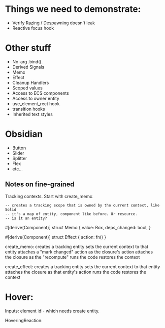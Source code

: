 # Things we need to demonstrate:

* Verify Razing / Despawning doesn't leak
* Reactive focus hook

# Other stuff

* No-arg .bind().
* Derived Signals
* Memo
* Effect
* Cleanup Handlers
* Scoped values
* Access to ECS components
* Access to owner entity
* use_element_rect hook
* transition hooks
* Inherited text styles

# Obsidian

* Button
* Slider
* Splitter
* Flex
* etc...

## Notes on fine-grained

Tracking contexts. Start with create_memo:

    -- creates a tracking scope that is owned by the current context, like Solid
    -- it's a map of entity, component like before. Or resource.
    -- is it an entity?

#[derive(Component)]
struct Memo {
    value: Box<dyn Any>,
    deps_changed: bool,
}

#[derive(Component)]
struct Effect {
    action: fn()
}

create_memo:
    creates a tracking entity
    sets the current context to that entity
    attaches a "mark changed" action as the closure's action
    attaches the closure as the "recompute"
    runs the code
    restores the context

create_effect:
    creates a tracking entity
    sets the current context to that entity
    attaches the closure as that entity's action
    runs the code
    restores the context

# Hover:

  Inputs: element id - which needs create entity.

HoveringReaction
